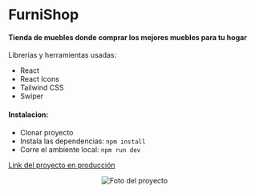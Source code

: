 # FurniShop

#### Tienda de muebles donde comprar los mejores muebles para tu hogar
Librerias y herramientas usadas:
- React
- React Icons
- Tailwind CSS
- Swiper

#### Instalacion:
- Clonar proyecto
- Instala las dependencias: ```npm install```
- Corre el ambiente local: ```npm run dev```

[Link del proyecto en producción](https://furni-shop1.vercel.app/)

<p align="center">
  <img src="https://i.ibb.co/Z2NdZfg/Furni-Shop.png" alt="Foto del proyecto">
</p>
